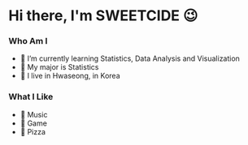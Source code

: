 # Hi there, I'm SWEETCIDE 😉
### Who Am I
- 🌱 I’m currently learning Statistics, Data Analysis and Visualization
- 🥇 My major is Statistics
- 🚅 I live in Hwaseong, in Korea

### What I Like
- :musical_note: Music
- 🔵 Game
- 🍕 Pizza
